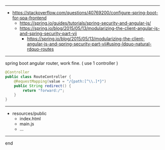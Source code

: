 
---

- https://stackoverflow.com/questions/40769200/configure-spring-boot-for-spa-frontend
    - https://spring.io/guides/tutorials/spring-security-and-angular-js/
    - https://spring.io/blog/2015/05/13/modularizing-the-client-angular-js-and-spring-security-part-vii
        - https://spring.io/blog/2015/05/13/modularizing-the-client-angular-js-and-spring-security-part-vii#using-ldquo-natural-rdquo-routes

---

spring boot angular router, work fine. ( use 1 controller )

```java
@Controller
public class RouteController {
    @RequestMapping(value = "/{path:[^\\.]*}")
    public String redirect() {
        return "forward:/";
    }
}
```

---

- resources/public
    - index.html
    - main.js
    - ...

---
end
